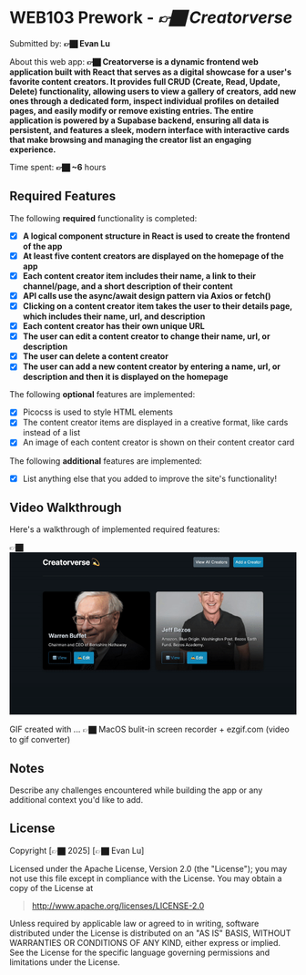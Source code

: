 # WEB103 Prework - *👉🏿 Creatorverse*

Submitted by: **👉🏿 Evan Lu**

About this web app: **👉🏿 Creatorverse is a dynamic frontend web application built with React that serves as a digital showcase for a user's favorite content creators. It provides full CRUD (Create, Read, Update, Delete) functionality, allowing users to view a gallery of creators, add new ones through a dedicated form, inspect individual profiles on detailed pages, and easily modify or remove existing entries. The entire application is powered by a Supabase backend, ensuring all data is persistent, and features a sleek, modern interface with interactive cards that make browsing and managing the creator list an engaging experience.**

Time spent: **👉🏿 ~6** hours

## Required Features

The following **required** functionality is completed:

<!-- 👉🏿👉🏿👉🏿 Make sure to check off completed functionality below -->
- [X] **A logical component structure in React is used to create the frontend of the app**
- [X] **At least five content creators are displayed on the homepage of the app**
- [X] **Each content creator item includes their name, a link to their channel/page, and a short description of their content**
- [X] **API calls use the async/await design pattern via Axios or fetch()**
- [X] **Clicking on a content creator item takes the user to their details page, which includes their name, url, and description**
- [X] **Each content creator has their own unique URL**
- [X] **The user can edit a content creator to change their name, url, or description**
- [X] **The user can delete a content creator**
- [X] **The user can add a new content creator by entering a name, url, or description and then it is displayed on the homepage**

The following **optional** features are implemented:

- [X] Picocss is used to style HTML elements
- [X] The content creator items are displayed in a creative format, like cards instead of a list
- [X] An image of each content creator is shown on their content creator card

The following **additional** features are implemented:

* [X] List anything else that you added to improve the site's functionality!

## Video Walkthrough

Here's a walkthrough of implemented required features:

👉🏿<img src='Creatorverse.gif' title='Video Walkthrough' width='' alt='Video Walkthrough' />

GIF created with ...  👉🏿 MacOS bulit-in screen recorder + ezgif.com (video to gif converter)


## Notes

Describe any challenges encountered while building the app or any additional context you'd like to add.

## License

Copyright [👉🏿 2025] [👉🏿 Evan Lu]

Licensed under the Apache License, Version 2.0 (the "License"); you may not use this file except in compliance with the License. You may obtain a copy of the License at

> http://www.apache.org/licenses/LICENSE-2.0

Unless required by applicable law or agreed to in writing, software distributed under the License is distributed on an "AS IS" BASIS, WITHOUT WARRANTIES OR CONDITIONS OF ANY KIND, either express or implied. See the License for the specific language governing permissions and limitations under the License.